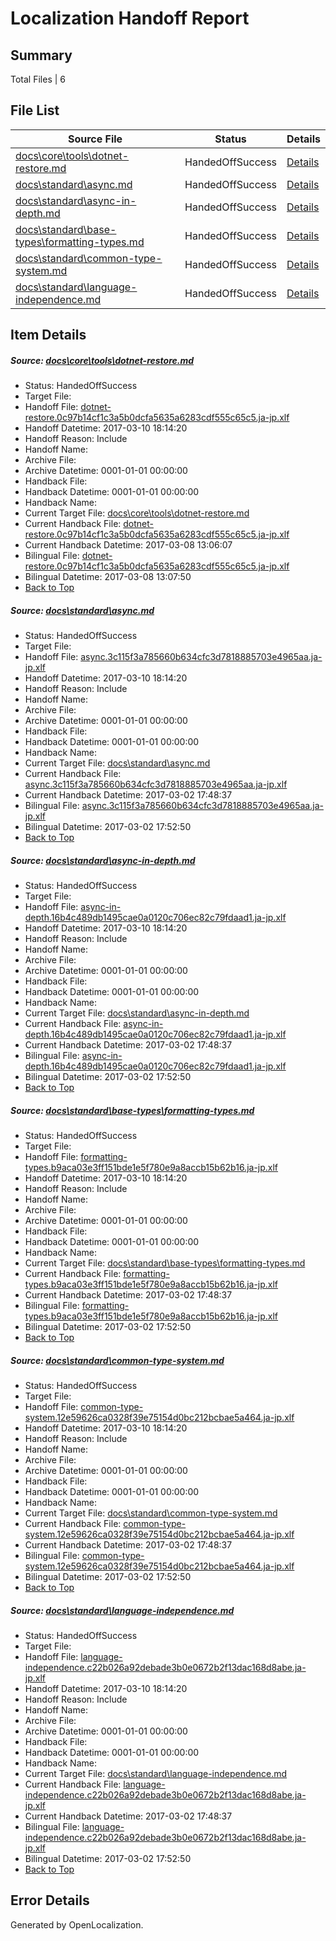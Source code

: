 # <a name='report-top'></a> Localization Handoff Report

## Summary
 Total Files | 6

## File List
 Source File | Status | Details 
 ----------- | ------ | ------- 
 [docs\core\tools\dotnet-restore.md](https://github.com/dotnet/docs/blob/b967d8e55347f44a012e4ad8e916440ae228c8ec/docs/core/tools/dotnet-restore.md) | HandedOffSuccess | [Details](#a3ee05e27743e8c8f7c26ffbd6e1b9df0daa4aaf86)
 [docs\standard\async.md](https://github.com/dotnet/docs/blob/b967d8e55347f44a012e4ad8e916440ae228c8ec/docs/standard/async.md) | HandedOffSuccess | [Details](#db4c9721381a9675b06f0fc6b5381d987816e9a43319)
 [docs\standard\async-in-depth.md](https://github.com/dotnet/docs/blob/b967d8e55347f44a012e4ad8e916440ae228c8ec/docs/standard/async-in-depth.md) | HandedOffSuccess | [Details](#92d94fd7f148bb4c1bbad50212d90d722214085f3318)
 [docs\standard\base-types\formatting-types.md](https://github.com/dotnet/docs/blob/b967d8e55347f44a012e4ad8e916440ae228c8ec/docs/standard/base-types/formatting-types.md) | HandedOffSuccess | [Details](#e9b8ad13a48dd43236769b130d6f8a75b7b023ca3348)
 [docs\standard\common-type-system.md](https://github.com/dotnet/docs/blob/b967d8e55347f44a012e4ad8e916440ae228c8ec/docs/standard/common-type-system.md) | HandedOffSuccess | [Details](#1680934b40c3055d2c33ed7457d8734dccbd0a8c3398)
 [docs\standard\language-independence.md](https://github.com/dotnet/docs/blob/b967d8e55347f44a012e4ad8e916440ae228c8ec/docs/standard/language-independence.md) | HandedOffSuccess | [Details](#815d9c24c139ef738b256c7bee791756a2fdb3b33431)

## Item Details
##### <a name='a3ee05e27743e8c8f7c26ffbd6e1b9df0daa4aaf86'></a> Source: [docs\core\tools\dotnet-restore.md](https://github.com/dotnet/docs/blob/b967d8e55347f44a012e4ad8e916440ae228c8ec/docs/core/tools/dotnet-restore.md)
* Status: HandedOffSuccess
* Target File: 
* Handoff File: [dotnet-restore.0c97b14cf1c3a5b0dcfa5635a6283cdf555c65c5.ja-jp.xlf](https://github.com/dotnet/docs.handoff/blob/0fa2cdf72b8d8237b91a72e1d753001886779f35/ol-handoff/dotnet/docs.ja-jp/master/dotnet-core/dotnet-restore.0c97b14cf1c3a5b0dcfa5635a6283cdf555c65c5.ja-jp.xlf)
* Handoff Datetime: 2017-03-10 18:14:20
* Handoff Reason: Include
* Handoff Name: 
* Archive File: 
* Archive Datetime: 0001-01-01 00:00:00
* Handback File: 
* Handback Datetime: 0001-01-01 00:00:00
* Handback Name: 
* Current Target File: [docs\core\tools\dotnet-restore.md](https://github.com/dotnet/docs.ja-jp/blob/9d9ad20a108e6586c8db25422b2f7776a3a242c2/docs/core/tools/dotnet-restore.md)
* Current Handback File: [dotnet-restore.0c97b14cf1c3a5b0dcfa5635a6283cdf555c65c5.ja-jp.xlf](https://github.com/dotnet/docs.handback/blob/67285cd09eca4cb344cfa5facea30a7aa7d481bc/ol-handback/dotnet/docs.ja-jp/master/dotnet-core/dotnet-restore.0c97b14cf1c3a5b0dcfa5635a6283cdf555c65c5.ja-jp.xlf)
* Current Handback Datetime: 2017-03-08 13:06:07
* Bilingual File: [dotnet-restore.0c97b14cf1c3a5b0dcfa5635a6283cdf555c65c5.ja-jp.xlf](https://github.com/dotnet/docs.handback/blob/67285cd09eca4cb344cfa5facea30a7aa7d481bc/ol-handback/dotnet/docs.ja-jp/master/dotnet-core/dotnet-restore.0c97b14cf1c3a5b0dcfa5635a6283cdf555c65c5.ja-jp.xlf)
* Bilingual Datetime: 2017-03-08 13:07:50
* [Back to Top](#report-top)

##### <a name='db4c9721381a9675b06f0fc6b5381d987816e9a43319'></a> Source: [docs\standard\async.md](https://github.com/dotnet/docs/blob/b967d8e55347f44a012e4ad8e916440ae228c8ec/docs/standard/async.md)
* Status: HandedOffSuccess
* Target File: 
* Handoff File: [async.3c115f3a785660b634cfc3d7818885703e4965aa.ja-jp.xlf](https://github.com/dotnet/docs.handoff/blob/0fa2cdf72b8d8237b91a72e1d753001886779f35/ol-handoff/dotnet/docs.ja-jp/master/dotnet-core/async.3c115f3a785660b634cfc3d7818885703e4965aa.ja-jp.xlf)
* Handoff Datetime: 2017-03-10 18:14:20
* Handoff Reason: Include
* Handoff Name: 
* Archive File: 
* Archive Datetime: 0001-01-01 00:00:00
* Handback File: 
* Handback Datetime: 0001-01-01 00:00:00
* Handback Name: 
* Current Target File: [docs\standard\async.md](https://github.com/dotnet/docs.ja-jp/blob/ebe36cdd485d49fd581c40adc722f3c47ae4ba8a/docs/standard/async.md)
* Current Handback File: [async.3c115f3a785660b634cfc3d7818885703e4965aa.ja-jp.xlf](https://github.com/dotnet/docs.handback/blob/e6c71445fd7f6cb825c08270486d9bfcebcb1c12/ol-handback/dotnet/docs.ja-jp/master/dotnet-core/async.3c115f3a785660b634cfc3d7818885703e4965aa.ja-jp.xlf)
* Current Handback Datetime: 2017-03-02 17:48:37
* Bilingual File: [async.3c115f3a785660b634cfc3d7818885703e4965aa.ja-jp.xlf](https://github.com/dotnet/docs.handback/blob/e6c71445fd7f6cb825c08270486d9bfcebcb1c12/ol-handback/dotnet/docs.ja-jp/master/dotnet-core/async.3c115f3a785660b634cfc3d7818885703e4965aa.ja-jp.xlf)
* Bilingual Datetime: 2017-03-02 17:52:50
* [Back to Top](#report-top)

##### <a name='92d94fd7f148bb4c1bbad50212d90d722214085f3318'></a> Source: [docs\standard\async-in-depth.md](https://github.com/dotnet/docs/blob/b967d8e55347f44a012e4ad8e916440ae228c8ec/docs/standard/async-in-depth.md)
* Status: HandedOffSuccess
* Target File: 
* Handoff File: [async-in-depth.16b4c489db1495cae0a0120c706ec82c79fdaad1.ja-jp.xlf](https://github.com/dotnet/docs.handoff/blob/0fa2cdf72b8d8237b91a72e1d753001886779f35/ol-handoff/dotnet/docs.ja-jp/master/dotnet-core/async-in-depth.16b4c489db1495cae0a0120c706ec82c79fdaad1.ja-jp.xlf)
* Handoff Datetime: 2017-03-10 18:14:20
* Handoff Reason: Include
* Handoff Name: 
* Archive File: 
* Archive Datetime: 0001-01-01 00:00:00
* Handback File: 
* Handback Datetime: 0001-01-01 00:00:00
* Handback Name: 
* Current Target File: [docs\standard\async-in-depth.md](https://github.com/dotnet/docs.ja-jp/blob/ebe36cdd485d49fd581c40adc722f3c47ae4ba8a/docs/standard/async-in-depth.md)
* Current Handback File: [async-in-depth.16b4c489db1495cae0a0120c706ec82c79fdaad1.ja-jp.xlf](https://github.com/dotnet/docs.handback/blob/e6c71445fd7f6cb825c08270486d9bfcebcb1c12/ol-handback/dotnet/docs.ja-jp/master/dotnet-core/async-in-depth.16b4c489db1495cae0a0120c706ec82c79fdaad1.ja-jp.xlf)
* Current Handback Datetime: 2017-03-02 17:48:37
* Bilingual File: [async-in-depth.16b4c489db1495cae0a0120c706ec82c79fdaad1.ja-jp.xlf](https://github.com/dotnet/docs.handback/blob/e6c71445fd7f6cb825c08270486d9bfcebcb1c12/ol-handback/dotnet/docs.ja-jp/master/dotnet-core/async-in-depth.16b4c489db1495cae0a0120c706ec82c79fdaad1.ja-jp.xlf)
* Bilingual Datetime: 2017-03-02 17:52:50
* [Back to Top](#report-top)

##### <a name='e9b8ad13a48dd43236769b130d6f8a75b7b023ca3348'></a> Source: [docs\standard\base-types\formatting-types.md](https://github.com/dotnet/docs/blob/b967d8e55347f44a012e4ad8e916440ae228c8ec/docs/standard/base-types/formatting-types.md)
* Status: HandedOffSuccess
* Target File: 
* Handoff File: [formatting-types.b9aca03e3ff151bde1e5f780e9a8accb15b62b16.ja-jp.xlf](https://github.com/dotnet/docs.handoff/blob/0fa2cdf72b8d8237b91a72e1d753001886779f35/ol-handoff/dotnet/docs.ja-jp/master/dotnet-core/formatting-types.b9aca03e3ff151bde1e5f780e9a8accb15b62b16.ja-jp.xlf)
* Handoff Datetime: 2017-03-10 18:14:20
* Handoff Reason: Include
* Handoff Name: 
* Archive File: 
* Archive Datetime: 0001-01-01 00:00:00
* Handback File: 
* Handback Datetime: 0001-01-01 00:00:00
* Handback Name: 
* Current Target File: [docs\standard\base-types\formatting-types.md](https://github.com/dotnet/docs.ja-jp/blob/ebe36cdd485d49fd581c40adc722f3c47ae4ba8a/docs/standard/base-types/formatting-types.md)
* Current Handback File: [formatting-types.b9aca03e3ff151bde1e5f780e9a8accb15b62b16.ja-jp.xlf](https://github.com/dotnet/docs.handback/blob/e6c71445fd7f6cb825c08270486d9bfcebcb1c12/ol-handback/dotnet/docs.ja-jp/master/dotnet-core/formatting-types.b9aca03e3ff151bde1e5f780e9a8accb15b62b16.ja-jp.xlf)
* Current Handback Datetime: 2017-03-02 17:48:37
* Bilingual File: [formatting-types.b9aca03e3ff151bde1e5f780e9a8accb15b62b16.ja-jp.xlf](https://github.com/dotnet/docs.handback/blob/e6c71445fd7f6cb825c08270486d9bfcebcb1c12/ol-handback/dotnet/docs.ja-jp/master/dotnet-core/formatting-types.b9aca03e3ff151bde1e5f780e9a8accb15b62b16.ja-jp.xlf)
* Bilingual Datetime: 2017-03-02 17:52:50
* [Back to Top](#report-top)

##### <a name='1680934b40c3055d2c33ed7457d8734dccbd0a8c3398'></a> Source: [docs\standard\common-type-system.md](https://github.com/dotnet/docs/blob/b967d8e55347f44a012e4ad8e916440ae228c8ec/docs/standard/common-type-system.md)
* Status: HandedOffSuccess
* Target File: 
* Handoff File: [common-type-system.12e59626ca0328f39e75154d0bc212bcbae5a464.ja-jp.xlf](https://github.com/dotnet/docs.handoff/blob/0fa2cdf72b8d8237b91a72e1d753001886779f35/ol-handoff/dotnet/docs.ja-jp/master/dotnet-core/common-type-system.12e59626ca0328f39e75154d0bc212bcbae5a464.ja-jp.xlf)
* Handoff Datetime: 2017-03-10 18:14:20
* Handoff Reason: Include
* Handoff Name: 
* Archive File: 
* Archive Datetime: 0001-01-01 00:00:00
* Handback File: 
* Handback Datetime: 0001-01-01 00:00:00
* Handback Name: 
* Current Target File: [docs\standard\common-type-system.md](https://github.com/dotnet/docs.ja-jp/blob/ebe36cdd485d49fd581c40adc722f3c47ae4ba8a/docs/standard/common-type-system.md)
* Current Handback File: [common-type-system.12e59626ca0328f39e75154d0bc212bcbae5a464.ja-jp.xlf](https://github.com/dotnet/docs.handback/blob/e6c71445fd7f6cb825c08270486d9bfcebcb1c12/ol-handback/dotnet/docs.ja-jp/master/dotnet-core/common-type-system.12e59626ca0328f39e75154d0bc212bcbae5a464.ja-jp.xlf)
* Current Handback Datetime: 2017-03-02 17:48:37
* Bilingual File: [common-type-system.12e59626ca0328f39e75154d0bc212bcbae5a464.ja-jp.xlf](https://github.com/dotnet/docs.handback/blob/e6c71445fd7f6cb825c08270486d9bfcebcb1c12/ol-handback/dotnet/docs.ja-jp/master/dotnet-core/common-type-system.12e59626ca0328f39e75154d0bc212bcbae5a464.ja-jp.xlf)
* Bilingual Datetime: 2017-03-02 17:52:50
* [Back to Top](#report-top)

##### <a name='815d9c24c139ef738b256c7bee791756a2fdb3b33431'></a> Source: [docs\standard\language-independence.md](https://github.com/dotnet/docs/blob/b967d8e55347f44a012e4ad8e916440ae228c8ec/docs/standard/language-independence.md)
* Status: HandedOffSuccess
* Target File: 
* Handoff File: [language-independence.c22b026a92debade3b0e0672b2f13dac168d8abe.ja-jp.xlf](https://github.com/dotnet/docs.handoff/blob/0fa2cdf72b8d8237b91a72e1d753001886779f35/ol-handoff/dotnet/docs.ja-jp/master/dotnet-core/language-independence.c22b026a92debade3b0e0672b2f13dac168d8abe.ja-jp.xlf)
* Handoff Datetime: 2017-03-10 18:14:20
* Handoff Reason: Include
* Handoff Name: 
* Archive File: 
* Archive Datetime: 0001-01-01 00:00:00
* Handback File: 
* Handback Datetime: 0001-01-01 00:00:00
* Handback Name: 
* Current Target File: [docs\standard\language-independence.md](https://github.com/dotnet/docs.ja-jp/blob/ebe36cdd485d49fd581c40adc722f3c47ae4ba8a/docs/standard/language-independence.md)
* Current Handback File: [language-independence.c22b026a92debade3b0e0672b2f13dac168d8abe.ja-jp.xlf](https://github.com/dotnet/docs.handback/blob/e6c71445fd7f6cb825c08270486d9bfcebcb1c12/ol-handback/dotnet/docs.ja-jp/master/dotnet-core/language-independence.c22b026a92debade3b0e0672b2f13dac168d8abe.ja-jp.xlf)
* Current Handback Datetime: 2017-03-02 17:48:37
* Bilingual File: [language-independence.c22b026a92debade3b0e0672b2f13dac168d8abe.ja-jp.xlf](https://github.com/dotnet/docs.handback/blob/e6c71445fd7f6cb825c08270486d9bfcebcb1c12/ol-handback/dotnet/docs.ja-jp/master/dotnet-core/language-independence.c22b026a92debade3b0e0672b2f13dac168d8abe.ja-jp.xlf)
* Bilingual Datetime: 2017-03-02 17:52:50
* [Back to Top](#report-top)


## Error Details

Generated by OpenLocalization.
